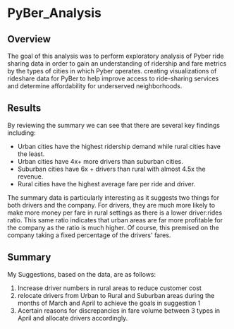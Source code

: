 # PyBer_Analysis
## Overview
The goal of this analysis was to perform exploratory analysis of Pyber ride sharing data in order to gain an understanding of ridership and fare metrics by the types of cities in which Pyber operates. creating visualizations of rideshare data for PyBer to help improve access to ride-sharing services and determine affordability for underserved neighborhoods.

## Results
By reviewing the summary we can see that there are several key findings including:

* Urban cities have the highest ridership demand while rural cities have the least.
* Urban cities have 4x+ more drivers than suburban cities.
* Suburban cities have 6x + drivers than rural with almost 4.5x the revenue.
* Rural cities have the highest average fare per ride and driver.

The summary data is particularly interesting as it suggests two things for both drivers and the company. For drivers, they are much more likely to make more money per fare in rural settings as there is a lower driver:rides ratio. This same ratio indicates that urban areas are far more profitable for the company as the ratio is much higher. Of course, this premised on the company taking a fixed percentage of the drivers' fares. 

## Summary
My Suggestions, based on the data, are as follows:
1.    Increase driver numbers in rural areas to reduce customer cost
2.    relocate drivers from Urban to Rural and Suburban areas during the months of March and April to achieve the goals in suggestion 1
3.    Acertain reasons for discrepancies in fare volume between 3 types in April and allocate drivers accordingly.
